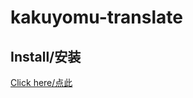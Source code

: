 # kakuyomu-translate

## Install/安装

[Click here/点此](https://github.com/IronKinoko/userscripts/raw/dist/kakuyomu-translate.user.js)
